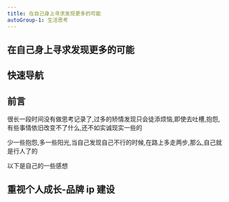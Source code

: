 ```yaml
---
title: 在自己身上寻求发现更多的可能
autoGroup-1: 生活思考
---
```


## 在自己身上寻求发现更多的可能

## 快速导航

<TOC />

## 前言

很长一段时间没有做思考记录了,过多的矫情发现只会徒添烦恼,即使去吐槽,抱怨,有些事情依旧改变不了什么,还不如实诚现实一些的

少一些抱怨,多一些阳光,当自己发现自己不行的时候,在路上多走两步,那么,自己就是行人了的

以下是自己的一些感想

## 重视个人成长-品牌 ip 建设
